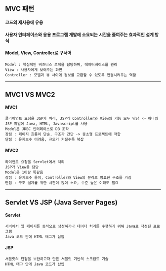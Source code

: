 ## MVC 패턴
#### 코드의 재사용에 유용
#### 사용자 인터페이스와 응용 프로그램 개발에 소요되는 시간을 줄여주는 효과적인 설계 방식
#### Model, View, Controller로 구서어
    Model : 핵심적인 비즈니스 로직을 담당하며, 데이터베이스를 관리
    View : 사용자에게 보여주는 화면
    Controller : 모델과 뷰 사이에 정보를 교환할 수 있도록 연결시켜주는 역할
---
## MVC1 VS MVC2
#### MVC1
    클라이언트 요청을 JSP가 처리, JSP가 Controller와 View의 기능 모두 담당 -> 하나의 JSP 파일에 Java, HTML, Javascript를 사용
    Model은 JDBC 인터페이스로 DB 조작
    장점 : 페이지 흐름이 단순, 구조가 간단 -> 중소형 프로젝트에 적합
    단점 : 유지보수 어려움, 규모가 커질수록 복잡
#### MVC2
    라이언트 요청을 Servlet에서 처리
    JSP가 View를 담당
    Model은 1이랑 똑같음
    장점 : 유지보수 용이, Controller와 View의 분리로 명료한 구조를 가짐
    단점 : 구조 설계를 위한 시간이 많이 소요, 수준 높은 이해도 필요
---
## Servlet VS JSP (Java Server Pages)
#### Servlet
    서버에서 웹 페이지를 동적으로 생성하거나 데이터 처리를 수행하기 위해 Java로 작성된 프로그램
    Java 코드 안에 HTML 태그가 삽입
#### JSP
    서블릿의 단점을 보완하고자 만든 서블릿 기반의 스크립트 기술
    HTML 태그 안에 Java 코드가 삽입
